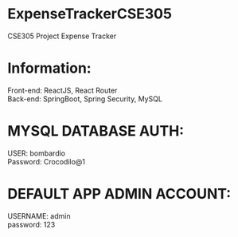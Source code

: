 # ExpenseTrackerCSE305
 CSE305 Project Expense Tracker
 
# Information:
Front-end: ReactJS, React Router
<br>
Back-end: SpringBoot, Spring Security, MySQL

# MYSQL DATABASE AUTH:
USER: bombardio
<br>
Password: Crocodilo@1
# DEFAULT APP ADMIN ACCOUNT:
USERNAME: admin
<br>
password: 123

